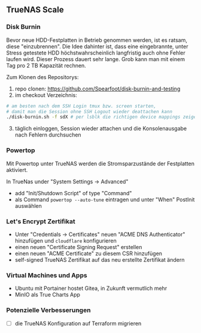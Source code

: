 
## TrueNAS Scale

### Disk Burnin

Bevor neue HDD-Festplatten in Betrieb genommen werden, ist es ratsam, diese "einzubrennen".
Die Idee dahinter ist, dass eine eingebrannte, unter Stress getestete HDD höchstwahrscheinlich
langfristig auch ohne Fehler laufen wird. Dieser Prozess dauert sehr lange. Grob kann man mit
einem Tag pro 2 TB Kapazität rechnen.

Zum Klonen des Repositorys:

  1. repo clonen: https://github.com/Spearfoot/disk-burnin-and-testing
  2. im checkout Verzeichnis:
  ```bash
  # am besten nach dem SSH Login tmux bzw. screen starten,
  # damit man die Session ohne SSH Logout wieder deattachen kann
  ./disk-burnin.sh -f sdX # per lsblk die richtigen device mappings zeigen
  ```
  3. täglich einloggen, Session wieder attachen und die Konsolenausgabe nach Fehlern durchsuchen

### Powertop

Mit Powertop unter TrueNAS werden die Stromsparzustände der Festplatten aktiviert.

In TrueNas under "System Settings -> Advanced"
  * add "Init/Shutdown Script" of type "Command"
  * als Command `powertop --auto-tune` eintragen und unter "When" PostInit auswählen

### Let's Encrypt Zertifikat

* Unter "Credentials -> Certificates" neuen "ACME DNS Authenticator" hinzufügen und `cloudflare` konfigurieren
* einen neuen "Certificate Signing Request" erstellen
* einen neuen "ACME Certificate" zu diesem CSR hinzufügen
* self-signed TrueNAS Zertifikat auf das neu erstellte Zertifikat ändern

### Virtual Machines und Apps
* Ubuntu mit Portainer hostet Gitea, in Zukunft vermutlich mehr
* MinIO als True Charts App

### Potenzielle Verbesserungen

- [ ] die TrueNAS Konfiguration auf Terraform migrieren
